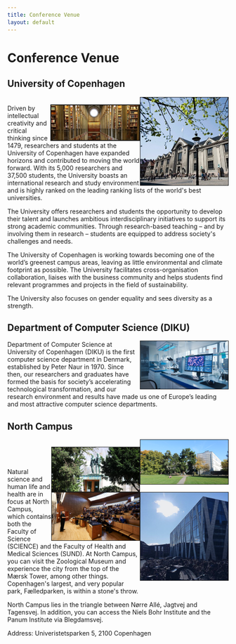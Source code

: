 ```yaml
---
title: Conference Venue
layout: default
---
```


# Conference Venue

## University of Copenhagen

<img src="./assets/images/ku1.png" align="right" border="1" width="200">
<br>
<img src="./assets/images/ku2.png" align="right" border="2" width="200">
Driven by intellectual creativity and critical thinking since 1479, researchers and students at the University of Copenhagen have expanded horizons and contributed to moving the world forward. With its 5,000 researchers and 37,500 students, the University boasts an international research and study environment and is highly ranked on the leading ranking lists of the world's best universities.

The University offers researchers and students the opportunity to develop their talent and launches ambitious interdisciplinary initiatives to support its strong academic communities. Through research-based teaching – and by involving them in research – students are equipped to address society's challenges and needs.

The University of Copenhagen is working towards becoming one of the world’s greenest campus areas, leaving as little environmental and climate footprint as possible. The University facilitates cross-organisation collaboration, liaises with the business community and helps students find relevant programmes and projects in the field of sustainability.

The University also focuses on gender equality and sees diversity as a strength.


## Department of Computer Science (DIKU)

<img src="./assets/images/diku5.png" align="right" border="1" width="200">
Department of Computer Science at University of Copenhagen (DIKU) is the first computer science department in Denmark, established by Peter Naur in 1970. Since then, our researchers and graduates have formed the basis for society’s accelerating technological transformation, and our research environment and results have made us one of Europe’s leading and most attractive computer science departments.


## North Campus

<img src="./assets/images/diku1.png" align="right" border="1" width="200">
<br>
<img src="./assets/images/diku2.png" align="right" border="1" width="200">
<br>
<img src="./assets/images/diku3.png" align="right" border="1" width="200">
<br>
<img src="./assets/images/diku4.png" align="right" border="1" width="200">

Natural science and human life and health are in focus at North Campus, which contains both the Faculty of Science (SCIENCE) and the Faculty of Health and Medical Sciences (SUND). At North Campus, you can visit the Zoological Museum and experience the city from the top of the Mærsk Tower, among other things. Copenhagen's largest, and very popular park, Fælledparken, is within a stone's throw.

North Campus lies in the triangle between Nørre Allé, Jagtvej and Tagensvej. In addition, you can access the Niels Bohr Institute and the Panum Institute via Blegdamsvej.

Address: Univeristetsparken 5, 2100 Copenhagen